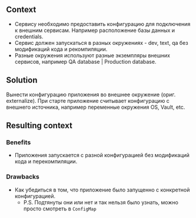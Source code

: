 
## Context

*  Сервису необходимо предоставить конфигурацию для подключения к внешним сервисам. Например расположение базы данных и credentials.
* Сервис должен запускаться в разных окружениях - dev, text, qa без модификаций кода и рекомпиляции.
* Разные окружения используют разные экземпляры внешних сервисов, например QA database | Production database.

## Solution

Вынести конфигурацию приложения во внешнее окружение (ориг. externalize). При старте приложение считывает конфигурацию с внешнего источника, например переменные окружения OS, Vault, etc.


## Resulting context

### Benefits

*  Приложения запускается с разной конфигурацией без модификаций кода и перекомпиляции.

### Drawbacks

* Как убедиться в том, что приложение было запущенно с конкретной конфигурацией.
	* P.S. Подтянуты они или нет и так нельзя было узнать, можно просто смотреть в ```ConfigMap```
